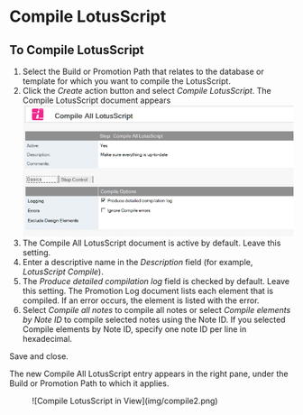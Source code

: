 # Compile LotusScript

## To Compile LotusScript
1. Select the Build or Promotion Path that relates to the database or template for which you want to compile the LotusScript.
2. Click the *Create* action button and select *Compile LotusScript*. The Compile LotusScript document appears
   ![Compile LotusScript](img/compile.png)
3. The Compile All LotusScript document is active by default. Leave this setting.
4. Enter a descriptive name in the *Description* field (for example, *LotusScript Compile*).
5. The *Produce detailed compilation log* field is checked by default. Leave this setting. The Promotion Log document lists each element that is compiled. If an error occurs, the element is listed with the error.
6. Select *Compile all notes* to compile all notes or select *Compile elements by Note ID* to compile selected notes using the Note ID. If you selected Compile elements by Note ID, specify one note ID per line in hexadecimal.

Save and close.

The new Compile All LotusScript entry appears in the right pane, under the Build or Promotion Path to which it applies. 
<figure markdown="1">
  ![Compile LotusScript in View](img/compile2.png)
</figure>
